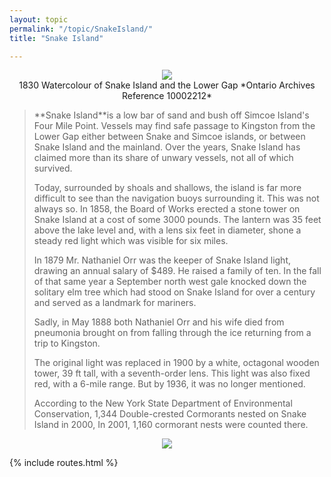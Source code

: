```yaml
---
layout: topic
permalink: "/topic/SnakeIsland/"
title: "Snake Island"

---
```


<p align="center"><img src="http://home.ca.inter.net/~gkmd/oldsnake.jpg"><br>1830 Watercolour of Snake Island and the Lower Gap *Ontario Archives Reference 10002212*</p>

<blockquote><p>**Snake Island**is a low bar of sand and bush off Simcoe Island's Four Mile Point. Vessels may find safe passage to Kingston from the Lower Gap either between Snake and Simcoe islands, or between Snake Island and the mainland. Over the years, Snake Island has claimed more than its share of unwary vessels, not all of which survived.

<p>Today, surrounded by shoals and shallows, the island is far more difficult  to see than the navigation buoys surrounding it. This was not always so. In  1858, the Board of Works erected a stone tower on Snake Island at a cost of some 3000 pounds. The lantern was 35 feet above the lake level and, with a lens six feet in diameter, shone a steady red light which was visible for six miles.

<p>In 1879  Mr. Nathaniel Orr was the keeper of Snake Island light, drawing an annual salary of $489. He raised a family of ten. In the fall of that same year a September north west gale knocked down the solitary elm tree which had stood on Snake Island for over a century and served as a  landmark for mariners.

<p>Sadly, in May 1888 both Nathaniel Orr and his wife died from pneumonia brought on from falling through the ice returning from  a trip to Kingston.

<p>The original light was replaced in 1900 by a white, octagonal wooden tower, 39 ft tall, with a seventh-order lens. This light was also fixed red, with a 6-mile range. But by 1936, it was no longer mentioned.

<p>According to the New York State Department of Environmental Conservation, 1,344 Double-crested Cormorants nested on Snake Island in 2000,  In 2001, 1,160 cormorant nests were counted there. </p></blockquote>
<p align="center"><img class="chartsegment" src="http://home.ca.inter.net/~gkmd/snakechart.jpg"></p>

{% include routes.html %}
